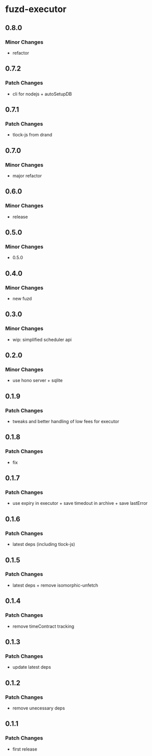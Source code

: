 # fuzd-executor

## 0.8.0

### Minor Changes

- refactor

## 0.7.2

### Patch Changes

- cli for nodejs + autoSetupDB

## 0.7.1

### Patch Changes

- tlock-js from drand

## 0.7.0

### Minor Changes

- major refactor

## 0.6.0

### Minor Changes

- release

## 0.5.0

### Minor Changes

- 0.5.0

## 0.4.0

### Minor Changes

- new fuzd

## 0.3.0

### Minor Changes

- wip: simplified scheduler api

## 0.2.0

### Minor Changes

- use hono server + sqlite

## 0.1.9

### Patch Changes

- tweaks and better handling of low fees for executor

## 0.1.8

### Patch Changes

- fix

## 0.1.7

### Patch Changes

- use expiry in executor + save timedout in archive + save lastError

## 0.1.6

### Patch Changes

- latest deps (including tlock-js)

## 0.1.5

### Patch Changes

- latest deps + remove isomorphic-unfetch

## 0.1.4

### Patch Changes

- remove timeContract tracking

## 0.1.3

### Patch Changes

- update latest deps

## 0.1.2

### Patch Changes

- remove unecessary deps

## 0.1.1

### Patch Changes

- first release
